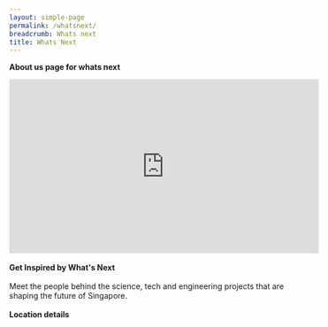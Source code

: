 ```yaml
---
layout: simple-page
permalink: /whatsnext/
breadcrumb: Whats next
title: Whats Next
---
```


<b>About us page for whats next</b>

<div class="bp-youtube">
<iframe width="560" height="315" src="https://www.youtube.com/embed/wXiouZalD68" frameborder="0" allow="accelerometer; autoplay; encrypted-media; gyroscope; picture-in-picture" allowfullscreen></iframe>
</div>
<br>
<b>Get Inspired by What's Next</b>
<br>
<br>
 Meet the people behind the science, tech and engineering projects that 
are shaping the future of Singapore.
<br>
<br>
<b>Location details</b>
<br>
<br>
